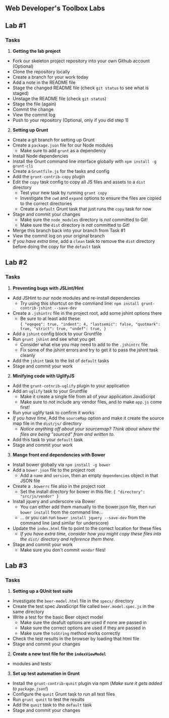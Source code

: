 Web Developer's Toolbox Labs
----

## Lab #1

### Tasks

1. __Getting the lab project__
  * Fork our skeleton project repository into your own Github account (Optional)
  * Clone the repository locally
  * Create a branch for your work today
  * Add a note in the README file
  * Stage the changed README file (check `git status` to see what is staged)
  * Unstage the README file (check `git status`)
  * Stage the file (again)
  * Commit the change
  * View the commit log
  * Push to your repository (Optional, only if you did step 1)

2. __Setting up Grunt__
  * Create a git branch for setting up Grunt
  * Create a `package.json` file for our Node modules
      * Make sure to add `grunt` as a dependency
  * Install Node dependencies
  * Install the Grunt command line interface globally with `npm install -g grunt-cli`
  * Create a `Gruntfile.js` for the tasks and config
  * Add the `grunt-contrib-copy` plugin
  * Edit the `copy` task config to copy all JS files and assets to a `dist` directory
      * Test your new task by running `grunt copy`
      * Investigate the `cwd` and `expand` options to ensure the files are copied to the correct directories
      * Create a `default` Grunt task that just runs the `copy` task for now
  * Stage and commit your changes
      * Make sure the `node_modules` directory is _not_ committed to Git!
      * Make sure the `dist` directory is _not_ committed to Git!
  * Merge this branch back into your branch from Task #1
  * View the commit log on your original branch
  * _If you have extra time_, add a `clean` task to remove the `dist` directory before doing the copy for the `default` task


## Lab #2

### Tasks

1. __Preventing bugs with JSLint/Hint__
  * Add JSHint to our node modules and re-install dependencies
      * Try using this shortcut on the command line: `npm install grunt-contrib-jshint --save-dev`
  * Create a `.jshintrc` file in the project root, add some jshint options there
      * Be sure to at least add these:  
      `{ "eqeqeq": true, "indent": 4, "lastsemic": false, "quotmark": true, "strict": true, "undef": true, }`
  * Add a `jshint` config block to your Gruntfile
  * Run `grunt jshint` and see what you get
      * Consider what else you may need to add to the `.jshintrc` file
      * Fix some of the jshint errors and try to get it to pass the jshint task cleanly
  * Add the `jshint` task to the list of `default` tasks
  * Stage and commit your work

2. __Minifying code with UglifyJS__
  * Add the `grunt-cotnrib-uglify` plugin to your application
  * Add an `uglify` task to your Gruntfile
      * Make it create a single file from all of your application JavaScript
      * Make sure to _not_ include any vendor files, and to make `app.js` come first!
  * Run your uglify task to confirm it works
  * _If you have time_, Add the `sourceMap` option and make it create the source map file in the `dist/js/` directory
      * _Notice anything off about your sourcemap? Think about where the files are being "sourced" from and written to._
  * Add this task to your `default` task
  * Stage and commit your work

3. __Mange front end dependencies with Bower__
  * Install bower globally via `npm install -g bower`
  * Add a `bower.json` file to the project root
      * Add a `name` and `version`, then an empty `dependencies` object in that JSON file
  * Create a `.bowerrc` file also in the project root
      * Set the install directory for bower in this file: `{ "directory": "src/js/vendor" }`
  * Install jquery and underscore via Bower
      * You can either add them manually to the bower.json file, then run `bower install` from the command line...
      * ... or you can run `bower install jquery --save-dev` from the command line (and similar for underscore)
  * Update the `index.html` file to point to the correct location for these files
      * _If you have extra time, consider how you might copy these files into the `dist/` directory and reference them there._
  * Stage and commit your work
      * Make sure you don't commit `vendor` files!


## Lab #3

### Tasks

1. __Setting up a QUnit test suite__
  * Investigate the `beer-model.html` file in the `specs/` directory
  * Create the test spec JavaScript file called `beer.model.spec.js` in the same directory
  * Write a test for the basic Beer object model
      * Make sure the deafult options are used if none are passed in
      * Make sure the correct options are used if they are passed in
      * Make sure the `toString` method works correctly
  * Check the test results in the browser by loading that html file
  * Stage and commit your changes

2. __Create a new test file for the `indexViewModel`__
  * modules and tests
  
3. __Set up test automation in Grunt__
  * Install the `grunt-contrib-qunit` plugin via npm (_Make sure it gets added to `package.json`!_)
  * Configure the `qunit` Grunt task to run all test files
  * Run `grunt qunit` to test the results
  * Add the `qunit` task to the `default` task
  * Stage and commit your changes

